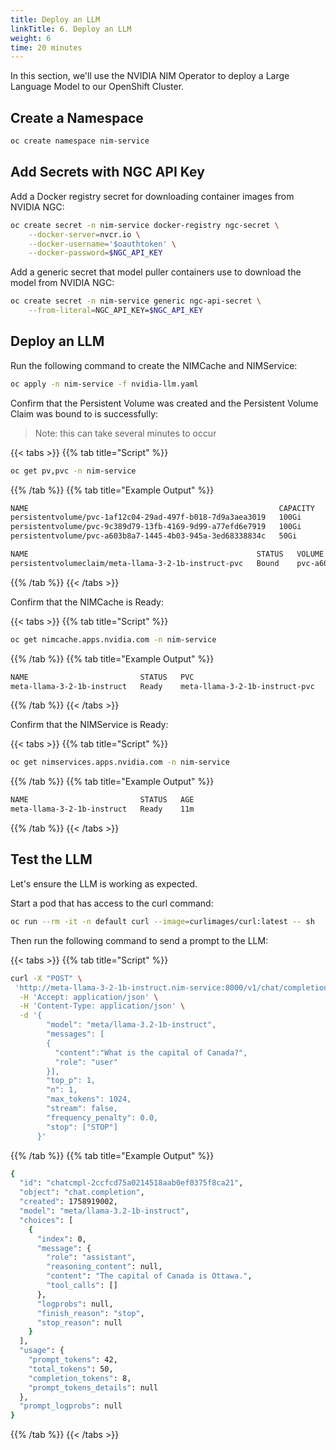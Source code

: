 ```yaml
---
title: Deploy an LLM
linkTitle: 6. Deploy an LLM
weight: 6
time: 20 minutes
---
```


In this section, we'll use the NVIDIA NIM Operator to deploy a Large Language Model 
to our OpenShift Cluster. 

## Create a Namespace

``` bash
oc create namespace nim-service
```

## Add Secrets with NGC API Key

Add a Docker registry secret for downloading container images from NVIDIA NGC:

``` bash
oc create secret -n nim-service docker-registry ngc-secret \
    --docker-server=nvcr.io \
    --docker-username='$oauthtoken' \
    --docker-password=$NGC_API_KEY
```

Add a generic secret that model puller containers use to download the model from NVIDIA NGC:

``` bash
oc create secret -n nim-service generic ngc-api-secret \
    --from-literal=NGC_API_KEY=$NGC_API_KEY
```

## Deploy an LLM

Run the following command to create the NIMCache and NIMService: 

``` bash
oc apply -n nim-service -f nvidia-llm.yaml
```

Confirm that the Persistent Volume was created and the Persistent Volume Claim 
was bound to is successfully: 

> Note: this can take several minutes to occur 

{{< tabs >}}
{{% tab title="Script" %}}

``` bash
oc get pv,pvc -n nim-service
```

{{% /tab %}}
{{% tab title="Example Output" %}}

``` bash
NAME                                                        CAPACITY   ACCESS MODES   RECLAIM POLICY   STATUS   CLAIM                                                   STORAGECLASS   VOLUMEATTRIBUTESCLASS   REASON   AGE
persistentvolume/pvc-1af12c04-29ad-497f-b018-7d9a3aea3019   100Gi      RWO            Delete           Bound    openshift-monitoring/prometheus-data-prometheus-k8s-1   gp3-csi        <unset>                          4h15m
persistentvolume/pvc-9c389d79-13fb-4169-9d99-a77efd6e7919   100Gi      RWO            Delete           Bound    openshift-monitoring/prometheus-data-prometheus-k8s-0   gp3-csi        <unset>                          4h15m
persistentvolume/pvc-a603b8a7-1445-4b03-945a-3ed68338834c   50Gi       RWO            Delete           Bound    nim-service/meta-llama-3-2-1b-instruct-pvc              gp3-csi        <unset>                          114s

NAME                                                   STATUS   VOLUME                                     CAPACITY   ACCESS MODES   STORAGECLASS   VOLUMEATTRIBUTESCLASS   AGE
persistentvolumeclaim/meta-llama-3-2-1b-instruct-pvc   Bound    pvc-a603b8a7-1445-4b03-945a-3ed68338834c   50Gi       RWO            gp3-csi        <unset>                 7m8s
```

{{% /tab %}}
{{< /tabs >}}

Confirm that the NIMCache is Ready: 

{{< tabs >}}
{{% tab title="Script" %}}

``` bash
oc get nimcache.apps.nvidia.com -n nim-service
```

{{% /tab %}}
{{% tab title="Example Output" %}}

``` bash
NAME                         STATUS   PVC                              AGE
meta-llama-3-2-1b-instruct   Ready    meta-llama-3-2-1b-instruct-pvc   9m50s
```

{{% /tab %}}
{{< /tabs >}}

Confirm that the NIMService is Ready:

{{< tabs >}}
{{% tab title="Script" %}}

``` bash
oc get nimservices.apps.nvidia.com -n nim-service
```

{{% /tab %}}
{{% tab title="Example Output" %}}

``` bash
NAME                         STATUS   AGE
meta-llama-3-2-1b-instruct   Ready    11m
```

{{% /tab %}}
{{< /tabs >}}

## Test the LLM 

Let's ensure the LLM is working as expected. 

Start a pod that has access to the curl command: 

``` bash
oc run --rm -it -n default curl --image=curlimages/curl:latest -- sh
```

Then run the following command to send a prompt to the LLM: 

{{< tabs >}}
{{% tab title="Script" %}}

``` bash
curl -X "POST" \
 'http://meta-llama-3-2-1b-instruct.nim-service:8000/v1/chat/completions' \
  -H 'Accept: application/json' \
  -H 'Content-Type: application/json' \
  -d '{
        "model": "meta/llama-3.2-1b-instruct",
        "messages": [
        {
          "content":"What is the capital of Canada?",
          "role": "user"
        }],
        "top_p": 1,
        "n": 1,
        "max_tokens": 1024,
        "stream": false,
        "frequency_penalty": 0.0,
        "stop": ["STOP"]
      }'
```

{{% /tab %}}
{{% tab title="Example Output" %}}

``` bash
{
  "id": "chatcmpl-2ccfcd75a0214518aab0ef0375f8ca21",
  "object": "chat.completion",
  "created": 1758919002,
  "model": "meta/llama-3.2-1b-instruct",
  "choices": [
    {
      "index": 0,
      "message": {
        "role": "assistant",
        "reasoning_content": null,
        "content": "The capital of Canada is Ottawa.",
        "tool_calls": []
      },
      "logprobs": null,
      "finish_reason": "stop",
      "stop_reason": null
    }
  ],
  "usage": {
    "prompt_tokens": 42,
    "total_tokens": 50,
    "completion_tokens": 8,
    "prompt_tokens_details": null
  },
  "prompt_logprobs": null
}
```

{{% /tab %}}
{{< /tabs >}}